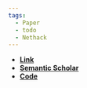 ```yaml
---
tags:
  - Paper
  - todo
  - Nethack
---
```

- **[Link](https://proceedings.neurips.cc/paper/2020/hash/569ff987c643b4bedf504efda8f786c2-Abstract.html)**
- **[Semantic Scholar](https://www.semanticscholar.org/paper/The-NetHack-Learning-Environment-Kuttler-Nardelli/822bdb6e8c39e272ebfee127666e032bd3aa0107?utm_source=direct_link)**
- **[Code](https://github.com/facebookresearch/nle)**